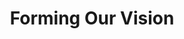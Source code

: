 ---
year: "2016"
title: "Forming Our Vision"
description: ["It was not just her name - Kiran Ma, she truly was ray of light. On 15th June 2015 the most extraordinary life we witnessed came to an end but her enduring hope, deep compassion and unwavering resilience lived on. Her vision, thoughts and actions manifested a year later and Kiran Foundation was born on 15th June 2016.",]
image: "/assets/images/about/ray-of-light.png"
button:
    button_type: ""  # btn1 for primary, btn2 for secondary, btn3 for tertiary
    button_text: ""
    button_path: ""
---
